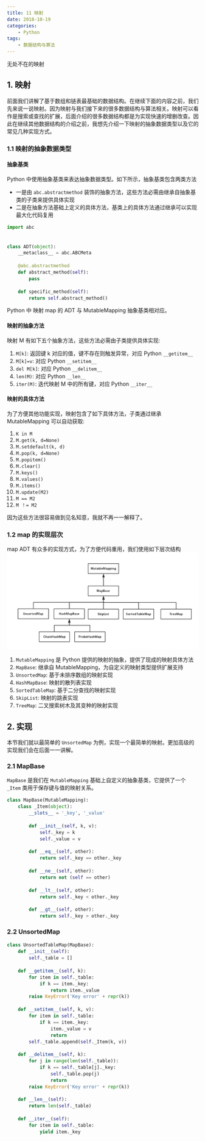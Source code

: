 ```yaml
---
title: 11 映射
date: 2018-10-19
categories:
    - Python
tags:
    - 数据结构与算法
---
```

无处不在的映射

<!-- more -->

## 1. 映射
前面我们讲解了基于数组和链表最基础的数据结构。在继续下面的内容之前，我们先来说一说映射。因为映射与我们接下来的很多数据结构与算法相关。映射可以看作是搜索或查找的扩展，后面介绍的很多数据结构都是为实现快速的增删改查。因此在继续其他数据结构的介绍之前，我想先介绍一下映射的抽象数据类型以及它的常见几种实现方式。

### 1.1 映射的抽象数据类型
#### 抽象基类
Python 中使用抽象基类来表达抽象数据类型。如下所示，抽象基类包含两类方法
- 一是由 `abc.abstractmethod` 装饰的抽象方法，这些方法必需由继承自抽象基类的子类来提供具体实现
- 二是在抽象方法基础上定义的具体方法，基类上的具体方法通过继承可以实现最大化代码复用

```Python
import abc


class ADT(object):
    __metaclass__ = abc.ABCMeta

    @abc.abstractmethod
    def abstract_method(self):
        pass

    def specific_method(self):
        return self.abstract_method()

```

Python 中 映射 map 的 ADT 与 MutableMapping 抽象基类相对应。

#### 映射的抽象方法
映射 M 有如下五个抽象方法，这些方法必需由子类提供具体实现:
1. `M[k]`: 返回键 k 对应的值，键不存在则触发异常，对应 Python `__getitem__`
2. `M[k]=v`: 对应 Python `__setitem__`
3. `del M[k]`: 对应 Python `__delitem__`
4. `len(M)`: 对应 Python `__len__`
5. `iter(M)`: 迭代映射 M 中的所有键，对应 Python `__iter__`

#### 映射的具体方法
为了方便其他功能实现，映射包含了如下具体方法，子类通过继承 MutableMapping 可以自动获取:
1. `K in M`
2. `M.get(k, d=None)`
3. `M.setdefault(k, d)`
4. `M.pop(k, d=None)`
5. `M.popitem()`
6. `M.clear()`
7. `M.keys()`
8. `M.values()`
9. `M.items()`
10. `M.update(M2)`
11. `M == M2`
12. `M ！= M2`

因为这些方法很容易做到见名知意，我就不再一一解释了。

### 1.2 map 的实现层次
map ADT 有众多的实现方式，为了方便代码重用，我们使用如下层次结构
![consistent_hash](/images/algo/hash/map_adt.png)

1. `MutableMapping` 是 Python 提供的映射的抽象，提供了现成的映射具体方法
2. `MapBase`: 继承自 MutableMapping，为自定义的映射类型提供扩展支持
3. `UnsortedMap`: 基于未排序数组的映射实现
4. `HashMapBase`: 映射的散列表实现
5. `SortedTableMap`: 基于二分查找的映射实现
6. `SkipList`: 映射的跳表实现
8. `TreeMap`: 二叉搜索树木及其变种的映射实现

## 2. 实现
本节我们就以最简单的 `UnsortedMap` 为例，实现一个最简单的映射。更加高级的实现我们会在后面一一讲解。

### 2.1 MapBase
`MapBase` 是我们在 `MutableMapping` 基础上自定义的抽象基类，它提供了一个 `_Item` 类用于保存键与值的映射关系。
```python
class MapBase(MutableMapping):
    class _Item(object):
        __slots__ = '_key', '_value'

        def __init__(self, k, v):
            self._key = k
            self._value = v

        def __eq__(self, other):
            return self._key == other._key

        def __ne__(self, other):
            return not (self == other)

        def __lt__(self, other):
            return self._key < other._key

        def __gt__(self, other):
            return self._key > other._key

```

### 2.2 UnsortedMap
```python
class UnsortedTableMap(MapBase):
    def __init__(self):
        self._table = []

    def __getitem__(self, k):
        for item in self._table:
            if k == item._key:
                return item._value
        raise KeyError('Key error' + repr(k))

    def __setitem__(self, k, v):
        for item in self._table:
            if k == item._key:
                item._value = v
                return
        self._table.append(self._Item(k, v))

    def __delitem__(self, k):
        for j in range(len(self._table)):
            if k == self._table[j]._key:
                self._table.pop(j)
                return
        raise KeyError('Key error' + repr(k))

    def __len__(self):
        return len(self._table)

    def __iter__(self):
        for item in self._table:
            yield item._key

```
